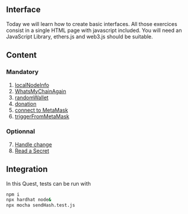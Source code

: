 ## Interface

Today we will learn how to create basic interfaces. All those exercices consist in a single HTML page with javascript included. You will need an JavaScript Library, ethers.js and web3.js should be suitable. 

## Content
### Mandatory
1. [localNodeInfo](localNodeInfo/README.md)
2. [WhatsMyChainAgain](WhatsMyChainAgain/README.md)
3. [randomWallet](randomWallet/README.md)
4. [donation](donation/README.md)
5. [connect to MetaMask](connectToMetaMask/README.md)
6. [triggerFromMetaMask](triggerFromMetaMask/README.md)

### Optionnal
7. [Handle change](handleChanges/README.md)
8. [Read a Secret](readSecret/README.md)


## Integration
In this Quest, tests can be run with
```sh
npm i 
npx hardhat node&
npx mocha sendHash.test.js
```




